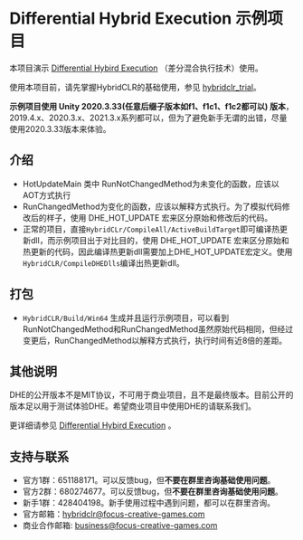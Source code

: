 # Differential Hybrid Execution 示例项目

本项目演示 [Differential Hybird Execution](https://focus-creative-games.github.io/hybridclr/differential_hybrid_execution/) （差分混合执行技术）使用。

使用本项目前，请先掌握HybridCLR的基础使用，参见 [hybridclr_trial](https://github.com/focus-creative-games/hybridclr_trial)。

**示例项目使用 Unity 2020.3.33(任意后缀子版本如f1、f1c1、f1c2都可以) 版本**，2019.4.x、2020.3.x、2021.3.x系列都可以，但为了避免新手无谓的出错，尽量使用2020.3.33版本来体验。

## 介绍

- HotUpdateMain 类中 RunNotChangedMethod为未变化的函数，应该以AOT方式执行
- RunChangedMethod为变化的函数，应该以解释方式执行。为了模拟代码修改后的样子，使用 DHE_HOT_UPDATE 宏来区分原始和修改后的代码。
- 正常的项目，直接`HybridCLr/CompileAll/ActiveBuildTarget`即可编译热更新dll，而示例项目出于对比目的，使用 DHE_HOT_UPDATE 宏来区分原始和热更新的代码，因此编译热更新dll需要加上DHE_HOT_UPDATE宏定义。使用`HybridCLR/CompileDHEDlls`编译出热更新dll。

## 打包

- `HybridCLR/Build/Win64` 生成并且运行示例项目，可以看到 RunNotChangedMethod和RunChangedMethod虽然原始代码相同，但经过变更后，RunChangedMethod以解释方式执行，执行时间有近8倍的差距。

## 其他说明

DHE的公开版本不是MIT协议，不可用于商业项目，且不是最终版本。目前公开的版本足以用于测试体验DHE。希望商业项目中使用DHE的请联系我们。

更详细请参见 [Differential Hybird Execution](https://focus-creative-games.github.io/hybridclr/differential_hybrid_execution/) 。


## 支持与联系

- 官方1群：651188171。可以反馈bug，但**不要在群里咨询基础使用问题**。
- 官方2群：680274677。可以反馈bug，但**不要在群里咨询基础使用问题**。
- 新手1群：428404198。新手使用过程中遇到问题，都可以在群里咨询。
- 官方邮箱：hybridclr@focus-creative-games.com
- 商业合作邮箱: business@focus-creative-games.com